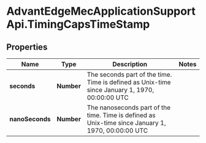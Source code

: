 # AdvantEdgeMecApplicationSupportApi.TimingCapsTimeStamp

## Properties
Name | Type | Description | Notes
------------ | ------------- | ------------- | -------------
**seconds** | **Number** | The seconds part of the time. Time is defined as Unix-time since January 1, 1970, 00:00:00 UTC | 
**nanoSeconds** | **Number** | The nanoseconds part of the time. Time is defined as Unix-time since January 1, 1970, 00:00:00 UTC | 


